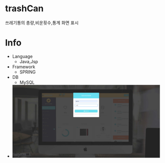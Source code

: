 # trashCan
쓰레기통의 총량,비운횟수,통계 화면 표시
# Info
* Language
  * Java,Jsp
* Framework  
  * SPRING
* DB
  * MySQL
* ![login](/login.png)
  
